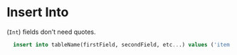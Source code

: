 # Insert Into

(`Int`) fields don't need quotes.
```sql
  insert into tableName(firstField, secondField, etc...) values ('item', 'item', 'etc...')
```

